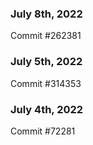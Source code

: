 ### July 8th, 2022

Commit #262381

### July 5th, 2022

Commit #314353


### July 4th, 2022

Commit #72281
